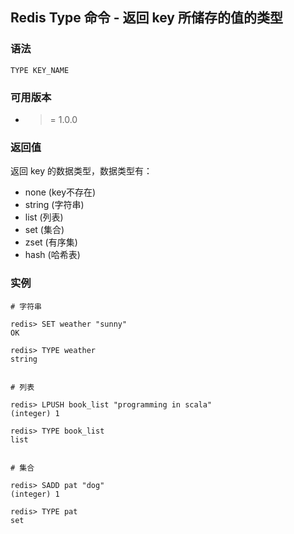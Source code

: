 ## Redis Type 命令 - 返回 key 所储存的值的类型

### 语法
```
TYPE KEY_NAME 
```

### 可用版本
- >= 1.0.0

### 返回值
返回 key 的数据类型，数据类型有：

- none (key不存在)
- string (字符串)
- list (列表)
- set (集合)
- zset (有序集)
- hash (哈希表)

### 实例
```
# 字符串
 
redis> SET weather "sunny"
OK
 
redis> TYPE weather
string
 
 
# 列表
 
redis> LPUSH book_list "programming in scala"
(integer) 1
 
redis> TYPE book_list
list
 
 
# 集合
 
redis> SADD pat "dog"
(integer) 1
 
redis> TYPE pat
set
```
